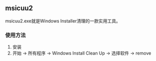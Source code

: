 ## msicuu2 ##
msicuu2.exe就是Windows Installer清理的一款实用工具。
### 使用方法 ###
1. 安装
2. 开始 -> 所有程序 -> Windows Install Clean Up -> 选择软件 -> remove